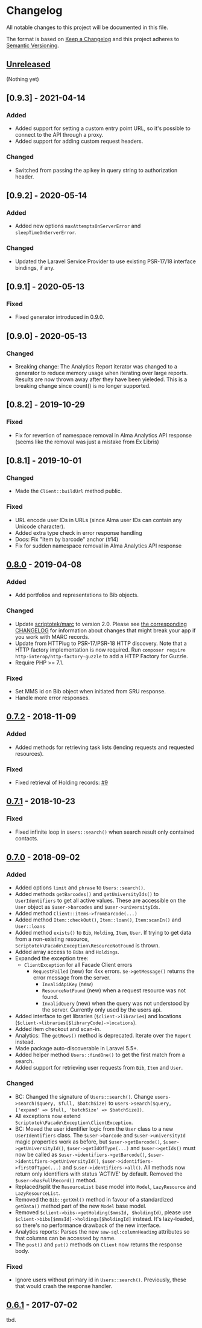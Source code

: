 # Changelog
All notable changes to this project will be documented in this file.

The format is based on [Keep a Changelog](http://keepachangelog.com/en/1.0.0/)
and this project adheres to [Semantic Versioning](http://semver.org/spec/v2.0.0.html).

## [Unreleased]

(Nothing yet)

## [0.9.3] - 2021-04-14

### Added

- Added support for setting a custom entry point URL, so it's possible to connect to the API through a proxy.
- Added support for adding custom request headers.

### Changed

- Switched from passing the apikey in query string to authorization header.

## [0.9.2] - 2020-05-14

### Added

- Added new options `maxAttemptsOnServerError` and `sleepTimeOnServerError`.

### Changed

- Updated the Laravel Service Provider to use existing PSR-17/18 interface bindings, if any.

## [0.9.1] - 2020-05-13

### Fixed

- Fixed generator introduced in 0.9.0.

## [0.9.0] - 2020-05-13

### Changed

- Breaking change: The Analytics Report iterator was changed to a generator to reduce memory
  usage when iterating over large reports. Results are now thrown away after they have been
  yieleded. This is a breaking change since count() is no longer supported.

## [0.8.2] - 2019-10-29

### Fixed

- Fix for revertion of namespace removal in Alma Analytics API response
  (seems like the removal was just a mistake from Ex Libris)

## [0.8.1] - 2019-10-01

### Changed

- Made the `Client::buildUrl` method public.

### Fixed

- URL encode user IDs in URLs (since Alma user IDs can contain any Unicode character).
- Added extra type check in error response handling
- Docs: Fix "Item by barcode" anchor (#14)
- Fix for sudden namespace removal in Alma Analytics API response

## [0.8.0] - 2019-04-08

### Added

- Add portfolios and representations to Bib objects.

### Changed

- Update [scriptotek/marc](https://github.com/scriptotek/php-marc/) to version 2.0.
  Please see [the corresponding CHANGELOG](https://github.com/scriptotek/php-marc/blob/master/CHANGELOG.md#200---2018-10-23) for information about changes that might break your app if you work with MARC records.
- Update from HTTPlug to PSR-17/PSR-18 HTTP discovery.
  Note that a HTTP factory implementation is now required.
  Run `composer require http-interop/http-factory-guzzle` to add a HTTP Factory for Guzzle.
- Require PHP >= 7.1.

### Fixed

- Set MMS id on Bib object when initiated from SRU response.
- Handle more error responses.

## [0.7.2] - 2018-11-09

### Added

- Added methods for retrieving task lists (lending requests and requested resources).

### Fixed

- Fixed retrieval of Holding records: [#9](https://github.com/scriptotek/php-alma-client/issues/9)

## [0.7.1] - 2018-10-23

### Fixed

- Fixed infinite loop in `Users::search()` when search result only contained contacts.

## [0.7.0] - 2018-09-02

### Added

- Added options `limit` and `phrase` to `Users::search()`.
- Added methods `getBarcodes()` and `getUniversityIds()` to `UserIdentifiers` to get all active values.
  These are accessible on the `User` object as `$user->barcodes` and `$user->universityIds`.
- Added method `Client::items->fromBarcode(...)`
- Added method `Item::checkOut()`, `Item::loan()`, `Item:scanIn()` and `User::loans`
- Added method `exists()` to `Bib`, `Holding`, `Item`, `User`. If trying to get data from a non-existing
  resource, `Scriptotek\Facade\Exception\ResourceNotFound` is thrown.
- Added array access to `Bibs` and `Holdings`.
- Expanded the exception tree:
  - `ClientException` for all Facade Client errors
    - `RequestFailed` (new) for 4xx errors. `$e->getMessage()` returns the error message from the server.
      - `InvalidApiKey` (new)
      - `ResourceNotFound` (new) when a request resource was not found.
      - `InvalidQuery` (new) when the query was not understood by the server. Currently only used by the users api.
- Added interface to get libraries (`$client->libraries`) and locations (`$client->libraries[$libraryCode]->locations`).
- Added item checkout and scan-in.
- Analytics: The `getRows()` method is deprecated. Iterate over the `Report` instead.
- Made package auto-discoverable in Laravel 5.5+.
- Added helper method `Users::findOne()` to get the first match from a search.
- Added support for retrieving user requests from `Bib`, `Item` and `User`.

### Changed

- BC: Changed the signature of `Users::search()`.
  Change `users->search($query, $full, $batchSize)`
  to `users->search($query, ['expand' => $full, 'batchSize' => $batchSize])`.
- All exceptions now extend `Scriptotek\Facade\Exception\ClientException`.
- BC: Moved the user identifier logic from the `User` class to a new `UserIdentifiers` class.
  The `$user->barcode` and `$user->universityId` magic properties work as before, but
  `$user->getBarcode()`, `$user->getUniversityId()`, `$user->getIdOfType(...)` and `$user->getIds()`
  must now be called as `$user->identifiers->getBarcode()`, `$user->identifiers->getUniversityId()`,
  `$user->identifiers->firstOfType(...)` and `$user->identifiers->all()`.
  All methods now return only identifiers with status 'ACTIVE' by default.
  Removed the `$user->hasFullRecord()` method.
- Replaced/split the `ResourceList` base model into `Model`, `LazyResource` and `LazyResourceList`.
- Removed the `Bib::getXml()` method in favour of a standardized `getData()` method part
  of the new `Model` base model.
- Removed `$client->bibs->getHolding($mmsId, $holdingId)`, please use
  `$client->bibs[$mmsId]->holdings[$holdingId]` instead. It's lazy-loaded, so
  there's no performance drawback of the new interface.
- Analytics reports: Parses the new `saw-sql:columnHeading` attributes so that columns can be accessed
  by name.
- The `post()` and `put()` methods on `Client` now returns the response body.

### Fixed

- Ignore users without primary id in `Users::search()`.
  Previously, these that would crash the response handler.

## [0.6.1] - 2017-07-02

tbd.

[Unreleased]: https://github.com/scriptotek/php-alma-client/compare/v0.8.0...HEAD
[0.8.0]: https://github.com/scriptotek/php-alma-client/compare/v0.7.2...v0.8.0
[0.7.2]: https://github.com/scriptotek/php-alma-client/compare/v0.7.1...v0.7.2
[0.7.1]: https://github.com/scriptotek/php-alma-client/compare/v0.7.0...v0.7.1
[0.7.0]: https://github.com/scriptotek/php-alma-client/compare/v0.6.1...v0.7.0
[0.6.1]: https://github.com/scriptotek/php-alma-client/compare/v0.6.0...v0.6.1
